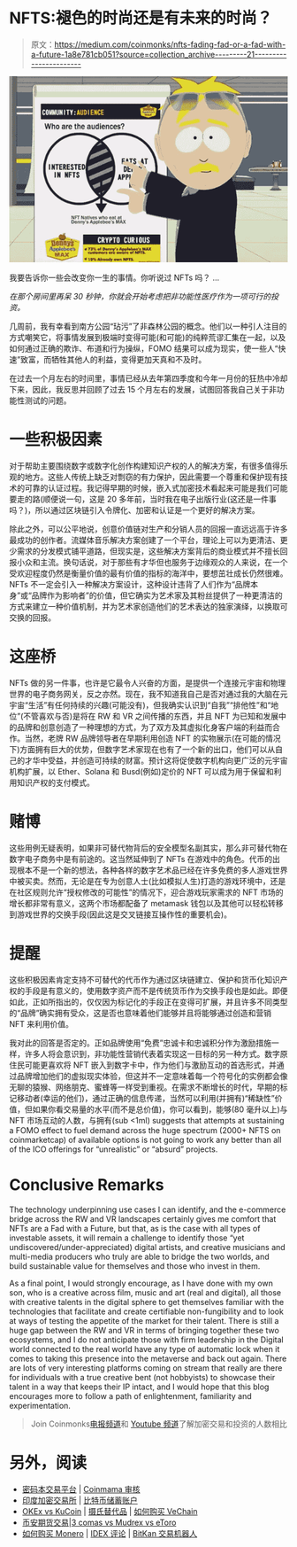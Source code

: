 # NFTS:褪色的时尚还是有未来的时尚？

> 原文：<https://medium.com/coinmonks/nfts-fading-fad-or-a-fad-with-a-future-1a8e781cb051?source=collection_archive---------21----------------------->

![](img/2cd47cc3f56cf920ef3bef7dc3ba545b.png)

我要告诉你一些会改变你一生的事情。你听说过 NFTs 吗？ …

*在那个房间里再呆 30 秒钟，你就会开始考虑把非功能性医疗作为一项可行的投资。*

几周前，我有幸看到南方公园“玷污”了非森林公园的概念。他们以一种引人注目的方式嘲笑它，将事情发展到极端时变得可能(和可能)的纯粹荒谬汇集在一起，以及如何通过正确的欺诈、布道和行为操纵，FOMO 结果可以成为现实，使一些人“快速”致富，而牺牲其他人的利益，变得更加天真和不及时。

在过去一个月左右的时间里，事情已经从去年第四季度和今年一月份的狂热中冷却下来，因此，我反思并回顾了过去 15 个月左右的发展，试图回答我自己关于非功能性测试的问题。

# 一些积极因素

对于帮助主要围绕数字或数字化创作构建知识产权的人的解决方案，有很多值得乐观的地方。这些人传统上缺乏对剽窃的有力保护，因此需要一个尊重和保护现有技术的可靠的认证过程。我记得早期的时候，嵌入式加密技术看起来可能是我们可能要走的路(顺便说一句，这是 20 多年前，当时我在电子出版行业(这还是一件事吗？)，所以通过区块链引入令牌化、加密和认证是一个更好的解决方案。

除此之外，可以公平地说，创意价值链对生产和分销人员的回报一直远远高于许多最成功的创作者。流媒体音乐解决方案创建了一个平台，理论上可以为更清洁、更少需求的分发模式铺平道路，但现实是，这些解决方案背后的商业模式并不擅长回报小众和主流。换句话说，对于那些有才华但也服务于边缘观众的人来说，在一个受欢迎程度仍然是衡量价值的最有价值的指标的海洋中，要想茁壮成长仍然很难。NFTs 不一定会引入一种解决方案设计，这种设计违背了人们作为“品牌本身”或“品牌作为影响者”的价值，但它确实为艺术家及其粉丝提供了一种更清洁的方式来建立一种价值机制，并为艺术家创造他们的艺术表达的独家演绎，以换取可交换的回报。

# 这座桥

NFTs 做的另一件事，也许是它最令人兴奋的方面，是提供一个连接元宇宙和物理世界的电子商务网关，反之亦然。现在，我不知道我自己是否对通过我的大脑在元宇宙“生活”有任何持续的兴趣(可能没有)，但我确实认识到“自我”“排他性”和“地位”(不管喜欢与否)是将在 RW 和 VR 之间传播的东西，并且 NFT 为已知和发展中的品牌和创意创造了一种理想的方式，为了双方及其虚拟化身客户端的利益而合作。当然，老牌 RW 品牌领导者在早期利用创造 NFT 的实物展示(在可能的情况下)方面拥有巨大的优势，但数字艺术家现在也有了一个新的出口，他们可以从自己的才华中受益，并创造可持续的财富。预计这将促使数字机构向更广泛的元宇宙机构扩展，以 Ether、Solana 和 Busd(例如)定价的 NFT 可以成为用于保留和利用知识产权的支付模式。

# 赌博

这些用例无疑表明，如果非可替代物背后的安全模型名副其实，那么非可替代物在数字电子商务中是有前途的。这当然延伸到了 NFTs 在游戏中的角色。代币的出现根本不是一个新的想法，各种各样的数字艺术品已经在许多免费的多人游戏世界中被买卖。然而，无论是在专为创意人士(比如模拟人生)打造的游戏环境中，还是在社区规则允许“授权修改的可能性”的情况下，迎合游戏玩家需求的 NFT 市场的增长都非常有意义，这两个市场都配备了 metamask 钱包以及其他可以轻松转移到游戏世界的交换手段(因此这是交叉链接互操作性的重要机会)。

# 提醒

这些积极因素肯定支持不可替代的代币作为通过区块链建立、保护和货币化知识产权的手段是有意义的，使用数字资产而不是传统货币作为交换手段也是如此。即便如此，正如所指出的，仅仅因为标记化的手段正在变得可扩展，并且许多不同类型的“品牌”确实拥有受众，这是否也意味着他们能够并且将能够通过创造和营销 NFT 来利用价值。

我对此的回答是否定的。正如品牌使用“免费”忠诚卡和忠诚积分作为激励措施一样，许多人将会意识到，非功能性营销代表着实现这一目标的另一种方式。数字原住民可能更喜欢将 NFT 嵌入到数字卡中，作为他们与激励互动的首选形式，并通过品牌增加他们的虚拟现实体验，但这并不一定意味着每一个符号化的实例都会像无聊的猿猴、网络朋克、蜜蜂等一样受到重视。在需求不断增长的时代，早期的标记移动者(幸运的他们)，通过正确的信息传递，当然可以利用(并拥有)“稀缺性”价值，但如果你看交易量的水平(而不是总价值)，你可以看到，能够(80 毫升以上)与 NFT 市场互动的人数，与拥有(sub <1ml) suggests that attempts at sustaining a FOMO effect to fuel demand across the huge spectrum (2000+ NFTS on coinmarketcap) of available options is not going to work any better than all of the ICO offerings for “unrealistic” or “absurd” projects.

# Conclusive Remarks

The technology underpinning use cases I can identify, and the e-commerce bridge across the RW and VR landscapes certainly gives me comfort that NFTs are a Fad with a Future, but that, as is the case with all types of investable assets, it will remain a challenge to identify those “yet undiscovered/under-appreciated) digital artists, and creative musicians and multi-media producers who truly are able to bridge the two worlds, and build sustainable value for themselves and those who invest in them.

As a final point, I would strongly encourage, as I have done with my own son, who is a creative across film, music and art (real and digital), all those with creative talents in the digital sphere to get themselves familiar with the technologies that facilitate and create certifiable non-fungibility and to look at ways of testing the appetite of the market for their talent. There is still a huge gap between the RW and VR in terms of bringing together these two ecosystems, and I do not anticipate those with firm leadership in the Digital world connected to the real world have any type of automatic lock when it comes to taking this presence into the metaverse and back out again. There are lots of very interesting platforms coming on stream that really are there for individuals with a true creative bent (not hobbyists) to showcase their talent in a way that keeps their IP intact, and I would hope that this blog encourages more to follow a path of enlightenment, familiarity and experimentation.

> Join Coinmonks[电报频道](https://t.me/coincodecap)和 [Youtube 频道](https://www.youtube.com/c/coinmonks/videos)了解加密交易和投资的人数相比

# 另外，阅读

*   [密码本交易平台](/coinmonks/top-10-crypto-copy-trading-platforms-for-beginners-d0c37c7d698c) | [Coinmama 审核](/coinmonks/coinmama-review-ace5641bde6e)
*   [印度加密交易所](/coinmonks/bitcoin-exchange-in-india-7f1fe79715c9) | [比特币储蓄账户](/coinmonks/bitcoin-savings-account-e65b13f92451)
*   [OKEx vs KuCoin](https://coincodecap.com/okex-kucoin) | [摄氏替代品](https://coincodecap.com/celsius-alternatives) | [如何购买 VeChain](https://coincodecap.com/buy-vechain)
*   [币安期货交易](https://coincodecap.com/binance-futures-trading)|[3 comas vs Mudrex vs eToro](https://coincodecap.com/mudrex-3commas-etoro)
*   [如何购买 Monero](https://coincodecap.com/buy-monero) | [IDEX 评论](https://coincodecap.com/idex-review) | [BitKan 交易机器人](https://coincodecap.com/bitkan-trading-bot)